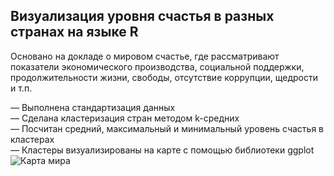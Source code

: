 ## Визуализация уровня счастья в разных странах на языке R
Основано на докладе о мировом счастье, где рассматривают показатели экономического производства, социальной поддержки, продолжительности жизни, свободы, отсутствие коррупции, щедрости и т.п.  

— Выполнена стандартизация данных  
— Сделана кластеризация стран методом k-средних  
— Посчитан средний, максимальный и минимальный уровень счастья в кластерах  
— Кластеры визуализированы на карте с помощью библиотеки ggplot 
![Карта мира](https://github.com/annstasi/happiness-analysis-R/blob/main/map.jpg)
